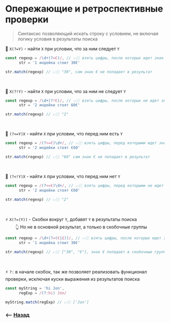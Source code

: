 # Опережающие и ретроспективные проверки

> Синтаксис позволяющий искать строку с условием, не включая логику условия в результаты поиска

🔹 `X(?=Y)` - найти `X` при условии, что за ним следует `Y`      
```javascript
const regexp = /\d+(?=€)/, // 👉🏼 взять цифры, после которых идет знак €  
      str = '1 индейка стоит 30€'

str.match(regexp) // 👉🏼 "30", сам знак € не попадает в результат
```

<br>

🔹 `X(?!Y)` - найти `X` при условии, что за ним не следует `Y`
```javascript
const regexp = /\d+(?!€)/, // 👉🏼 взять цифры, после которых не идет знак €  
      str = '2 индейки стоят 60€'

str.match(regexp) // 👉🏼 "2"
```

<br>

🔹 `(?<=Y)X` - найти `X` при условии, что перед ним есть `Y`
```javascript
const regexp = /(?<=€)\d+/, // 👉🏼 взять цифры, перед которыми идет знак €  
      str = '2 индейки стоят €60'

str.match(regexp) // 👉🏼 "60" сам знак € не попадает в результат
```

<br>

🔹 `(?<!Y)X` - найти `X` при условии, что перед ним нет `Y`
```javascript
const regexp = /(?<=€)\d+/, // 👉🏼 взять цифры, перед которыми не идет знак €  
      str = '2 индейки стоят €60'
 
str.match(regexp) // 👉🏼 "2"
```

<br>

⚡️ `X(?=(Y))` - Скобки вокруг `Y`, добавят `Y` в результаты поиска  
&emsp;&emsp; 👆 Но не в основной результат, а только в скобочные группы    
```javascript
const regexp = /\d+(?=(€|£))/, // 👉🏼 взять цифры, после которых идет знак €  
      str = '1 индейка стоит 30€'

str.match(regexp) // 👉🏼 ["30", "€"], знак € попадает в скобочные группы, так как обернут в скобки
```

<br>

⚡️ `?:` в начале скобок, так же позволяет реализовать функционал проверки, исключая куски выражения из результатов поиска
```javascript
const myString = 'hi Jon',
      regExp = /(?:hi) Jon/

myString.match(regExp) // 👉🏼 ['Jon']
```

### ⟵ **<a href="../../readme.md">Назад</a>**